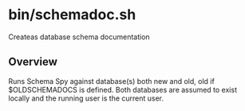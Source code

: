 # bin/schemadoc.sh

Createas database schema documentation

## Overview

Runs Schema Spy against database(s) both new and old, old
if $OLDSCHEMADOCS is defined. Both databases are assumed to exist locally
and the running user is the current user.



